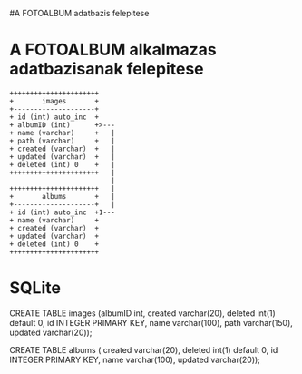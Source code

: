 #A FOTOALBUM adatbazis felepitese

# A FOTOALBUM alkalmazas adatbazisanak felepitese #

```
++++++++++++++++++++++
+       images       +
+--------------------+
+ id (int) auto_inc  +
+ albumID (int)      +>---
+ name (varchar)     +   |
+ path (varchar)     +   |
+ created (varchar)  +   |
+ updated (varchar)  +   |
+ deleted (int) 0    +   |
++++++++++++++++++++++   |
                         |
++++++++++++++++++++++   |
+       albums       +   |
+--------------------+   |
+ id (int) auto_inc  +1---
+ name (varchar)     +
+ created (varchar)  +
+ updated (varchar)  +
+ deleted (int) 0    +
++++++++++++++++++++++
```

# SQLite #

CREATE TABLE images (albumID int, created varchar(20), deleted int(1) default 0, id INTEGER PRIMARY KEY, name varchar(100), path varchar(150), updated varchar(20));

CREATE TABLE albums ( created varchar(20), deleted int(1) default 0, id INTEGER PRIMARY KEY, name varchar(100), updated varchar(20));
